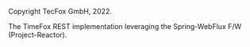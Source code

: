 Copyright TecFox GmbH, 2022.

The TimeFox REST implementation leveraging the Spring-WebFlux F/W (Project-Reactor). 
